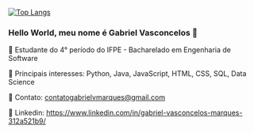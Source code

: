 [![Top Langs](https://github-readme-stats.vercel.app/api/top-langs/?username=GabrielVasconcelosMarques=compact)](https://github.com/anuraghazra/github-readme-stats)


### Hello World, meu nome é Gabriel Vasconcelos 👋

:school: Estudante do 4° período do IFPE - Bacharelado em Engenharia de Software

:pushpin: Principais interesses: Python, Java, JavaScript, HTML, CSS, SQL, Data Science

:e-mail: Contato: contatogabrielvmarques@gmail.com

:link: Linkedin: https://www.linkedin.com/in/gabriel-vasconcelos-marques-312a521b9/




